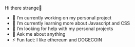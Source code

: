  Hi there strange👋


- 🔭 I’m currently working on my personal project
- 🌱 I’m currently learning more about Javascript and CSS
- 🤔 I’m looking for help with my personal projects
- 💬 Ask me about anything
- ⚡ Fun fact: I like ethereum and DOGECOIN
